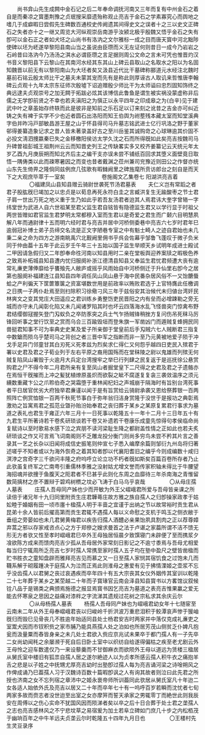 <!-- { "loadSidebar": true } -->
　　尚书弇山先生成闗中金石记之后二年奉命调抚河南又三年而复有中州金石之着自是而秦凉之寳墨荆豫之贞珉搜采靡遗殆称观止亮吉于金石之学素寡究心而舆地之嗜几于成癖暇日尝假先生碑数百通校史传阙遗其间得史文之误者十之三以史文正碑石之失者亦十之一继又周览大河纵观崇岳南游乎汝颍北极乎殷魏又悟乎金石之失有卽可以金石正之者如犬坯之山尚书有洛汭之文尔雅标一成之目而唐天寳中河北黜陟使碑以坯为岯遂举黎阳县南山当之虽说由臣瓒而义无左证何则昔日一成今乃岩岩之石岭昔曰洛汭今乃汤汤之淇水必谓臣瓒之言足据则周公文命之言未可凭也惟晋灼汉书音义黎阳县下云黎山在其南河水经其东其山上碑云县取山之名取水之阳以为名固知魏晋以前无有以黎阳南山为大坯者矣又汲县近代比干墓碑称郦道元水经注北魏时墓前石铭云殷太师比干之墓夫未蒙其宠而先有是称此则厚诬古人取讥来哲惟唐李翰碑云贞观十九年太宗东征师次殷墟下诏追赠殷少师比干为太师谥曰忠烈固知饰终之典远逮夫贞观崇号之加无闗于拓跋必炫其该博信此鲁鱼是谓生被实祸没蒙虚称非后儒之无学卽前贤之不幸也若夫滇阳之为愼正以永平四年之印成皋之为{白辛}见于建武中叶之章虽始存终轶而此是彼非是知前之乐石足以订来刻之讹昔之吉金亦可纠近铸之失有裨于实学不少也近者圆石出洛阳而知王伯舆为祔塟残本藏太室而知堂溪典字伯并昨冯戸部敏昌游王屋之山于怀县得司马升墓志铭武进士亿行巩洛之野于董家邨得姜纂造象记求之昔人皆未著录盖好古之至川岳鉴其诚购竒之心球琳逾其价固不必投文淸泗捜嬴秦巳失之金移檄阳侯访太学久沈之石而所得旣如此矣亮吉按魏司马升碑曽祖彭城王祖荆州云云而知晋史列王之传缺畧实多又校齐姜纂记云天统元年太岁乙酉九月庚辰朔而知北齐后主之编干支亦误未尝不铺纸百回求其堕义面壁竟日取悟一隅俦类以此而疎寒暑因之而变也昔者戴渊之莅州兼司兖豫近则田公之作督亦统山东先生倚畀之隆倘同兹例庶几弦歌有暇雠阙里之碑旌麾所贲访郎台之刻自是而天下之大观庶毕萃于一室矣 
　　
　　
　　卷施阁文乙集卷七 阳湖洪亮吉着 
　　
　　〇福建凤山县知县赠云骑尉世袭死节汤君墓表 
　　夫仁义岂有常蹈之者君子股肱旣巳竭加之以忠贞是以荀息再死永符白圭之言臧洪复生无踰酸枣之节士君子肩一世出万死之地义重于生乃如此乎若吾友汤君者迨其人焉君讳大奎字曾辂一字纬堂世为武进人自六世祖某至君父监生君自铭皆有隐德监生君又以学行显于时祖父两世皆赠如君官监生君梦明太常都穆入室而生君以是奇爱之君生而广颡六目明慧夙解八年而通尉律十五而明六经时君与亮吉并居中河桥侧委巷中亮吉六七岁时君年巳逾弱冠补博士弟子员缔交名流是正文字陋巷专室之中有魁士畸人之迹自君始也未几秉二亲之命为四方之游南眺禹穴北觐阙里佣书乎呉会佐幕乎邹鲁飞蓬叹于微子负米同于仲由葢十五年于此云岁壬午年三十五始以国子监生举顺天乡试明年成进士殿试二甲因请急假归又二年卽奉命徃河南以知县用时二亲在堂板舆迎养案牍之暇极色养之致焉补柘城县知县遭内忧归服阕补浙江德清县知县又奉监生君忧君频遭大丧有逾常礼亷吏薄俸靡给乎饔飱先人敝庐或摇乎风雨始自中河桥侧迁于升仙里右卽今之居第也服阕补福建连江县知县四年调任凤山凤山悬于海中民番杂居风俗不一又饴餹蜃蛤之产利徧天下筐篚簟箧之资富堪数世用是前政率以贿败君选于上官特膺此任檄调之日携一子两仆赴焉至则扫除积习徐儆刁风三年于兹俗安其治候代未归値台湾奸民林爽文之变其党庄大田遥应之君训练乡勇整饬吏民晋阳之内有垒而必增踈勒之旁无城而亦守未几闻彰化陷又未几闻诸罗陷其时也坏云四落海水乱飞怪兽突门惊禽布野君结缨御冦握矢登门刄蚁负之卒防豕突之兵士气乍扬贼锋稍挫方复问伤吊死秣马厉锋回听事之堂行饮至之赏而乌合三百踰毁垣而登朱旗一军凿凶门而遁贼复蜂拥民同兽挺君知事不可为率典史史某及爱子所亲御于堂皇前后手刄贼六七人贼断君三指复中数鎗而陨乌乎楚司马之背创之者三晋中军之指断而非一至乃元黄被地爱子陨于冲戈手足异门邻童甘其白刃死义死孝兹为烈矣求仁得仁又何怨乎越四日吏民入殡君于署以史君及君之子荀业列于左右平原之裔用国殇而在堂秣陵之尉以鬼雄而列殡无何贼复陷凤山署毁于火逾月大兵定台湾搜牢之举巳行列肆之民复返于是巡抚徐公悬赏购君之尸不得今年二月君所亲有复至凤山者掘堂皇下二尺得之史君及君之子遗骼亦在焉恒干旣摧而上冲之髪犹植燎原虽炽而欲裂之眦不腐遂复复衾三袭敛温序之须元纁数重藏卞公之爪聆伯奇之哭霜堕于重林闻杞妇之声城崩于隔海时有旨别台湾死事者平日居官优劣大府独举君亷谨以闻于是有旨赏给云骑尉承袭又恩给祭葬银一百两照阵亡例赏恤银一百两千秋死节事白于弥年翁归洁身赏隆于没世于是报功之典彰焉激劝之旨寓焉君之孤范业曁孙贻汾始奉君之丧归葬于某乡之某原复累君行事求为墓道之表礼也君生于雍正六年三月十一日死事以乾隆五十一年十二月十三日年五十有九君生平所著诗若干卷炙研琐谈若干卷又补遗若干卷康乐成童先惊得句孝侯临命尚复赋诗以至时歌易水感下泣之宾朋不读河梁耻生降之都尉盖性情之正如此也若夫炙研琐谈之作又可言焉飞词南阁则不乏雕龙投分衡门则尚多穷鸟未尝不矜其片言之善录其一艺之长杂以旧闻将成信史振笔则仲宣七子悉入编摩余篇则邹衍九州岛将归著述嗟乎不知者或以为海外恢奇之着其知者卽以代襄阳耆旧之编乎今则成编数十咸归溟浡之宫奇字三千欲问丰隆之府呜呼立论立功不朽者旣如斯矣百篇百卷所存者乃止此欤虽复终军之亡南粤引重儒林季雅之没射姑尤增文誉而传家积轴未得比于牛腰望海招魂并欲捜于鱼腹天之阨君者不巳甚乎此则化东周之血靡待三年杀南海之青惟留数简摛材之彦不置辩于碧鸡树槚之坟必飞涛于白马乌乎哀哉 
　　
　　〇从母庄孺人墓表 
　　庄孺人吾母同产姊也少而开敏为外王父嶍峨君所爱与吾母皆亲课之所读倍于诸兄年十九归同里附贡生庄君韡蕚庄故方雅之族自孺人之归卽操家政孝于姑妐睦于婚姻有田一顷市廛十楹孺人明于丰啬之宜谨于出纳之节以故常裕时贡生君从昆弟十余人皆前后擢高第而贡生君辄不遇孺人每以义命慰之支机于鸣玉之侧衣敝于垂组之旁晏如也未几君舅黄梅君以疾告归孺人酒醴必亲果饴夙具割肉之正以荐尊嫜弃蒿之邪以存家戒咨点心之方于郑傪之嫂求曼首之法于卢谌之家葢所谓不洁不馈无形无方者欤又性至孝时嶍峨君巳卒外王母独居恒晨夕致馔寝门未辟便了至而携浆夕飡欲陈方成来而馈肉亮吉少孤从吾母居外家常刻日影记之不逾寸黍焉与吾母尤相爱每当归宁辄周所乏亮吉七岁时孺人常携至家时孺人五子均在塾中盈尺之壁皆凿楹而贮书胜衣之童知盘辟而雅拜亮吉见而慕之又一日至孺人家悯其宿饥食之过饱未几而韈系解于砌履踵决于庭孺人为泣而正焉此则淮母之惠爱有见于拂情溧姬之壶浆不忘乎没齿孺人以君舅之丧过哀遇疾而卒年四十有五大宗丧其女仪外姻传其室训以乾隆二十七年葬于某乡之某茔越二十年而子寳瑑官云南会泽县知县寳书以方畧馆议叙候铨八品于是锡类之典颁焉施德之报显焉寳书因乞亮吉为墓道之表亮吉惟果臝之爱无能去怀寒泉之思因之益痛对漆柈之字流涕其遗规过花树之宗私求其余庆云尔 
　　
　　〇从母杨孺人墓表 
　　杨孺人吾母同产妹也为嶍峨君幼女年十七随宦至云南未二年从外王母奉嶍峨君丧以归峻岭千折洪波万重悲泪积于鲛潭哀声惨于猨岫旣归而毁巳见骨丧几不胜逾年始适同县处士杨君安吉时两家并中落仅克成礼亷吏之室鬻犬因而市钗积赀之家市脯乃能具燕孺人处之泊如也所居芳茂山侧贫乏仆婢凡抱瓮而汲量粟而舂皆身亲之未几处士君欲入赀应京兆试未果卒于都门孺人有一子先卒二女尚幼闻秏之余屡濒于死自后日卧土室中以织纺自给遂得偏枯之疾至老尤剧云外王母怜之迎车数遣仅乃一来设藜羹而不甘御麻衣而欲陨外王母以道远为赁楼三楹居从舅氏室中楼旧有狐祟自孺人居之遂尔絶迹人以为贞孝所感云孺人积牛衣之痛抱羊舌之悲是以子姓之中抚甥尤厚亮吉幼时出塾卽过孺人每为亮吉诵河梁之诗唫朔风之作俾成诵乃巳葢孺人习于汉魏诗百数十篇暇卽讽之人有询其故者则泣曰此先君之所授也济南之女不忘列宿之章沛中之姬永褱帝师所训葢同此欤居从舅氏室凡十年迨二女各适人始依外氏及亮吉以居又二十年而卒年七十有一呜呼百岁若瞬而沈忧者七旬两家多故而赍志者没世迨至出室之女亦摩笄而誓天承家之男辄零丁而絶世此则我辰安在周傅以之伤心实命不犹国风因而陨涕者矣以卒之后十日合葬于处士君之垄孺人之志也亮吉感林风之不宁悲坟草之易宿爰为加土若阜立碑如门庶几十步之内松栢茂于幽垧百年之中牛羊远夫贞垄云尔时乾隆五十四年九月日也 
　　
　　〇王楼村先生灵豆录序 
